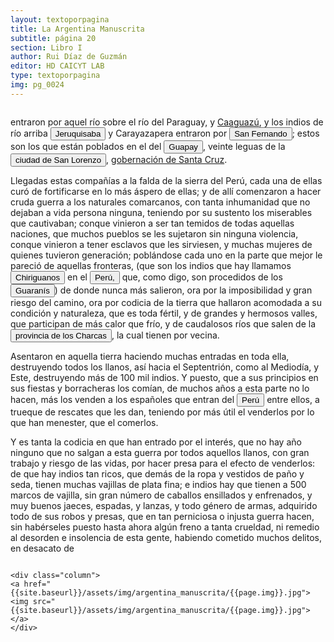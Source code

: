 ```yaml
---
layout: textoporpagina
title: La Argentina Manuscrita
subtitle: página 20
section: Libro I
author: Rui Díaz de Guzmán
editor: HD CAICYT LAB
type: textoporpagina
img: pg_0024
---
```


<div class="row">
    <div class="column">

<p>entraron por aquel río sobre el río del Paraguay, y <a href="https://recogito.pelagios.org/document/wzqxhk0h3vpikm/part/1/edit#4486cf54-de9c-47e9-b048-ce8d616d048d" target="_blank">Caaguazú</a>, y los indios de río arriba <button class="balloon" data-balloon-pos="up" data-balloon-length="large" data-balloon="Tieffemberg anota &quot;Jeruquizava&quot;, en Díaz de Guzmán, Ruy, Argentina. Historia del Descubrimiento y Conquista del Río de la Plata, Buenos Aires, Editorial de la Facultad de Filosofía y Letras, 2012, p. 97. Edición de Silvia Tieffemberg.">Jeruquisaba</button> y Carayazapera entraron por <button class="balloon" data-balloon-pos="up" data-balloon-length="large" data-balloon="Un puerto ubicado sobre la orilla oriental del Paraguay, algo más al norte que el Cerro Pan de Azúcar.">San Fernando</button>; estos son los que están poblados en el del <button class="balloon" data-balloon-pos="up" data-balloon-length="large" data-balloon="Es el río Guapay o Grande.">Guapay</button>, veinte leguas de la <a href="https://recogito.pelagios.org/document/wzqxhk0h3vpikm/part/1/edit#b970e842-62f1-41cc-a01b-9f0eefd0d56e" target="_blank"><button class="balloon" data-balloon-pos="up" data-balloon-length="large" data-balloon="El pueblo de San Lorenzo el Real de la Frontera o de la Barranca, fundado originalmente en 1590, conoció numerosos traslados. Inicialmente, se hallaba sobre las orillas del río Guapaí; en 1595 sería trasladada a los llanos del Grigotá (orillas del arroyo Sutó), cerca del primer asentamiento de Santa Cruz de la Sierra.">ciudad de San Lorenzo</button></a>, <a href="https://recogito.pelagios.org/document/wzqxhk0h3vpikm/part/1/edit#cc315d2b-b0f4-4fc9-97a9-b6ed48baf87d" target="_blank">gobernación de Santa Cruz</a>.</p> <p>Llegadas estas compañías a la falda de la sierra del Perú, cada una de ellas curó de fortificarse en lo más áspero de ellas; y de allí comenzaron a hacer cruda guerra a los naturales comarcanos, con tanta inhumanidad que no dejaban a vida persona ninguna, teniendo   por su sustento los miserables que cautivaban; conque vinieron a ser tan temidos de todas aquellas naciones, que muchos pueblos se les sujetaron sin ninguna violencia, conque vinieron a tener esclavos que les sirviesen, y muchas mujeres de quienes tuvieron generación; poblándose cada uno en la parte que mejor le pareció de aquellas fronteras, (que son los indios que hay llamamos <button class="balloon" data-balloon-pos="up" data-balloon-length="large" data-balloon="Los chiriguanos componían la parcialidad más occidental de los guaraníes, asentados en actual territorio boliviano sobre los contrafuertes andinos. Ruy Díaz dirigió varias campañas en su contra.">Chiriguanos</button> en el <a href="https://recogito.pelagios.org/document/wzqxhk0h3vpikm/part/1/edit#e04a3ef1-814a-44a4-a903-d50480cd3116" target="_blank"><button class="balloon" data-balloon-pos="up" data-balloon-length="large" data-balloon="Entendido como virreinato del Perú.">Perú,</button></a> que, como digo, son procedidos de los <button class="balloon" data-balloon-pos="up" data-balloon-length="large" data-balloon="Refiere a los guaraníes o avá, según su autodenominación (que significa &quot;ser humano&quot;), se extendían, divididos en distintas parcialidades, entre la costa brasileña y los contrafuertes andinos, teniendo además asentamientos en las islasdel Río Paraná y del delta del Río de la Plata. Cultivadores selvícolas, producían regulamente excedentes agrícolas que serían indispensables para el avance de la conquista española en el región.">Guaranís</button>) de donde nunca más salieron, ora por la imposibilidad y gran riesgo del camino, ora por codicia de la tierra que hallaron acomodada a su condición y naturaleza, que es toda fértil, y de grandes y hermosos valles, que participan de más calor que frío, y de caudalosos ríos que salen de la <a href="https://recogito.pelagios.org/document/wzqxhk0h3vpikm/part/1/edit#88eda077-3bf4-4833-a1b0-205310ebede2" target="_blank"><button class="balloon" data-balloon-pos="up" data-balloon-length="large" data-balloon="Provincia de Charcas, que obtuvo su nombre de la etnia nativa de la región.">provincia de los Charcas</button></a>, la cual tienen por vecina.</p> <p>Asentaron en aquella tierra haciendo muchas entradas en toda ella, destruyendo todos los llanos, así hacia el Septentrión, como al Mediodía, y Este, destruyendo más de 100 mil indios. Y puesto, que a sus principios en sus fiestas y borracheras los comían, de muchos años a esta parte no lo hacen, más los venden a los españoles que entran del <a href="https://recogito.pelagios.org/document/wzqxhk0h3vpikm/part/1/edit#ce330a78-91f9-404f-b722-fae1ea1bdb8b" target="_blank"><button class="balloon" data-balloon-pos="up" data-balloon-length="large" data-balloon="Refiere al virreinato del Perú.">Perú</button></a> entre ellos, a trueque de rescates que les dan, teniendo por más útil el venderlos por lo que han menester, que el comerlos.</p> <p>Y es tanta la codicia en que han entrado por el interés, que no hay año ninguno que no salgan a esta guerra por todos aquellos llanos, con gran trabajo y riesgo de las vidas, por hacer presa para el efecto de venderlos: de que hay indios tan ricos, que demás de la ropa y vestidos de paño y seda, tienen muchas vajillas de plata fina; e indios hay que tienen a 500 marcos de vajilla, sin gran número de caballos ensillados y enfrenados, y muy buenos jaeces, espadas, y lanzas, y todo género de armas, adquirido todo de sus robos y presas, que en tan perniciosa o injusta guerra hacen, sin habérseles puesto hasta ahora algún freno a tanta crueldad, ni remedio al desorden e insolencia de esta gente, habiendo cometido muchos delitos, en desacato de     </div>

    <div class="column">
    <a href="{{site.baseurl}}/assets/img/argentina_manuscrita/{{page.img}}.jpg"><img src="{{site.baseurl}}/assets/img/argentina_manuscrita/{{page.img}}.jpg"></a>
    </div>
</div>
